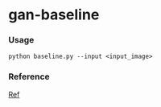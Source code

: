 # gan-baseline

### Usage
    python baseline.py --input <input_image>

### Reference
[Ref](https://github.com/nagadomi/lbpcascade_animeface)

